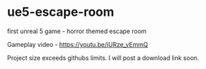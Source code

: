 # ue5-escape-room
first unreal 5 game - horror themed escape room

Gameplay video - https://youtu.be/iURze_vEmmQ

Project size exceeds githubs limits. I will post a download link soon.
